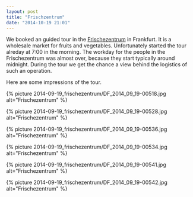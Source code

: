 ```yaml
---
layout: post
title: "Frischzentrum"
date: "2014-10-19 21:01"
---
```


We booked an guided tour in the [Frischezentrum](http://www.frische-zentrum-frankfurt.de) in Frankfurt. It is a wholesale market for fruits and vegetables. Unfortunately started the tour alreday at 7:00 in the morning. The workday for the people in the Frischezentrum was almost over, because they start typically around midnight. During the tour we get the chance a view behind the logistics of such an operation.

Here are some impressions of the tour.

{% picture  2014-09-19_frischezentrum/DF_2014_09_19-00518.jpg alt="Frischezentrum" %}

{% picture  2014-09-19_frischezentrum/DF_2014_09_19-00528.jpg alt="Frischezentrum" %}

{% picture  2014-09-19_frischezentrum/DF_2014_09_19-00536.jpg alt="Frischezentrum" %}

{% picture  2014-09-19_frischezentrum/DF_2014_09_19-00534.jpg alt="Frischezentrum" %}

{% picture  2014-09-19_frischezentrum/DF_2014_09_19-00541.jpg alt="Frischezentrum" %}

{% picture  2014-09-19_frischezentrum/DF_2014_09_19-00542.jpg alt="Frischezentrum" %}
